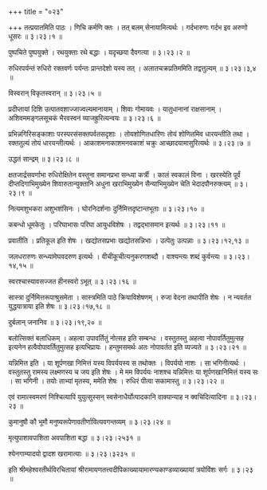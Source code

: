 +++
title = "०२३"

+++
तत्प्रयातमिति पाठः । णिचि कर्मणि क्तः । तत् बलम् सेनायामित्यर्थः । गर्दभारुणः गर्दभ इव अरुणो धूसरः  ॥  ३।२३।१  ॥   

  

पुष्पचिते पुष्पयुक्ते । रथयुक्ताः रथे बद्धाः । यदृच्छया दैवगत्या  ॥  ३।२३।२  ॥   

  

रुधिरपर्यन्तं रुधिरो रक्तवर्णः पर्यन्तः प्रान्तदेशो यस्य तत् । अलातचक्रप्रतिममिति तद्वत्तुल्यम्  ॥  ३।२३।३,४  ॥   

  

विस्वरान् विकृतस्वरान्  ॥  ३।२३।५  ॥   

  

प्रदीप्तायां दिशि उत्पातवशाज्जाज्वल्यमानायाम् । शिवाः गोमायवः । यातुधानानां राक्षसानाम् । अशिवममङ्गलसूचकं भैरवस्वनं व्याजह्रुरित्यन्वयः  ॥  ३।२३।६  ॥   

  

प्रभिन्नगिरिसङ्काशाः परस्परसंसक्तपर्वतसदृशाः । तोयशोणितधारिणः तोयं शोणितमिव धारयन्तीति तथा । रक्ततुल्यं तोयं धारयन्तीत्यर्थः । आकाशमनाकाशमनवकाशं चक्रुः आच्छादयामासुरित्यर्थः  ॥  ३।२३।७  ॥   

  

उद्धतं सान्द्रम्  ॥  ३।२३।८  ॥   

  

क्षतजार्द्रसवर्णाभा रुधिरोक्षितेन वस्तुना समानप्रभा सन्ध्या कर्त्री । कालं स्वकालं विना । खरस्येति पूर्वं दीप्तदिगाभिमुख्येन शिवारुतान्युक्तानि अधुना खराभिमुख्येन सैन्याभिमुख्येन चेति भेदादपौनरुक्त्यम्  ॥  ३।२३।९  ॥   

  

नित्यमशुभकरा अशुभशंसिनः । घोरनिदर्शनाः दुर्निमित्तदृष्टान्तभूताः  ॥  ३।२३।१०  ॥   

  

कबन्धो धूमकेतुः । परिघाभासः परिघा आयुधविशेषः । तद्वद्भासमान इत्यर्थः  ॥  ३।२३।११  ॥   

  

प्रवातीति । प्रतिकूल इति शेषः । खद्योतसप्रभाः खद्योतसन्निभाः । उत्पेतुः उत्पन्नाः  ॥  ३।२३।१२,१३  ॥   

  

जलधरारुणः सन्ध्यामेघवदरुण इत्यर्थः । वीचीकूचीत्यनुकरणशब्दौ । वाश्यन्त्यः शब्दं कुर्वन्त्यः  ॥  ३।२३।१४,१५  ॥   

  

स्वरश्चास्यावसज्जत हीनस्वरो ऽभूत्  ॥  ३।२३।१६  ॥   

  

सास्त्रा दुर्निमित्तरूपाश्रुसमेता । सास्त्रमिति पाठे क्रियाविशेषणम् । रुजा वेदना तथापीति शेषः । न न्यवर्तत युद्धयात्राया इति शेषः  ॥  ३।२३।१७,१८  ॥   

  

दुर्बलान् जनानिव  ॥  ३।२३।१९,२०  ॥   

  

बलोत्सिक्तं बलाधिकम् । अहत्वा उपावर्तितुं नोत्सह इति सम्बन्धः । वस्तुतस्तु अहत्वा नोपावर्तितुमुत्सह इत्यनेन हत्वैवोपावर्तितुमुत्सह इत्यभिप्रायः । हन्तुमसमर्थः अतः नोपावर्तत इति व्यज्यते  ॥  ३।२३।२१  ॥   

  

यन्निमित्त इति । या शूर्पणखा निमित्तं यस्य विपर्ययस्य स तथोक्तः । विपर्ययो नाशः । सा भगिनीत्यर्थः । वस्तुतस्तु रामस्य लक्ष्मणस्य च जय इति शेषः । मे मम विपर्ययः नाशश्च यन्निमित्तः या शूर्पणखानिमित्तं यस्य सः । सा भगिनी । तयोः ताभ्यां मृतस्य, ममेति शेषः । रुधिरं पीत्वा सकामास्तु  ॥  ३।२३।२२  ॥   

  

एवं रामात्स्वमरणं निश्चित्यापि युयुत्सुस्सन् स्वसेनाधैर्योत्पादकानि वाक्यान्याह न क्वचिदित्यादिना  ॥  ३।२३।२३  ॥   

  

कुमानुषौ कौ भूमौ मनुष्यरूपेणावतीर्णावित्यवगन्तव्यम्  ॥  ३।२३।२४  ॥   

  

मृत्युपाशावपाशिता अवपाशिता बद्धा  ॥  ३।२३।२५३१  ॥   

  

श्येनगाम्यादयो द्वादश खरामात्याः  ॥  ३।२३।३२३५  ॥   

  

इति श्रीमहेश्वरतीर्थविरचितायां श्रीरामायणतत्त्वदीपिकाख्यायामारण्यकाण्डव्याख्यायां त्रयोविंशः सर्गः  ॥  ३।२३  ॥   

  


